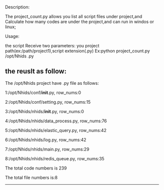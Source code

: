 Description:

The project_count.py allows you list all script files under project,and Calculate how many codes are under the project,and can run in windos or linux;

Usage:

the script Receive two parameters: you project path(ex:/path/project1),script extension(.py)
Ex:python project_count.py /opt/Nhids .py

the reuslt as follow:
-------------------------------------------------

The /opt/Nhids project have .py file as follows:

1:/opt/Nhids/conf/__init__.py, row_nums:0

2:/opt/Nhids/conf/setting.py, row_nums:15


3:/opt/Nhids/nhids/__init__.py, row_nums:0

4:/opt/Nhids/nhids/data_process.py, row_nums:76

5:/opt/Nhids/nhids/elastic_query.py, row_nums:42

6:/opt/Nhids/nhids/log.py, row_nums:42

7:/opt/Nhids/nhids/main.py, row_nums:29

8:/opt/Nhids/nhids/redis_queue.py, row_nums:35

The total code numbers is 239

The total file numbers is:8

------------------------------------------------
